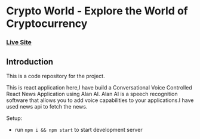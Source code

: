 # Crypto World - Explore the World of Cryptocurrency

 
### [Live Site](https://festive-goodall-914aae.netlify.app/)

## Introduction
This is a code repository for the project. 

This is react application here,I have build a Conversational Voice Controlled React News Application using Alan AI. Alan AI is a speech recognition software that allows you to add voice capabilities to your applications.I have used news api to fetch the news. 


Setup:
- run ```npm i && npm start``` to start development server
